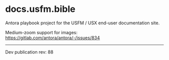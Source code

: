 # docs.usfm.bible

Antora playbook project for the USFM / USX end-user documentation site.

Medium-zoom support for images:
https://gitlab.com/antora/antora/-/issues/834

---

Dev publication rev: 88
